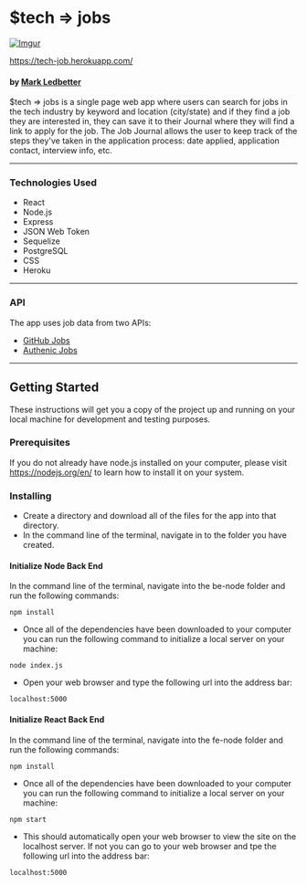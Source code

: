 # $tech => jobs   

[![Imgur](https://i.imgur.com/88xmGhNl.jpg)](https://tech-job.herokuapp.com/)

https://tech-job.herokuapp.com/

#### by [Mark Ledbetter](http://markledbetterdesigns.com/)

$tech => jobs is a single page web app where users can search for jobs in the tech industry by keyword and location (city/state) and if they find a job they are interested in, they can save it to their Journal where they will find a link to apply for the job. The Job Journal allows the user to keep track of the steps they've taken in the application process: date applied, application contact, interview info, etc.  
___
### Technologies Used  

 * React  
 * Node.js  
 * Express  
 * JSON Web Token  
 * Sequelize  
 * PostgreSQL  
 * CSS  
 * Heroku  
___
### API  
The app uses job data from two APIs:
 * [GitHub Jobs](https://jobs.github.com/api)
 * [Authenic Jobs](https://authenticjobs.com/api)
___
## Getting Started
These instructions will get you a copy of the project up and running on your local machine for development and testing purposes.

### Prerequisites
If you do not already have node.js installed on your computer, please visit https://nodejs.org/en/ to learn how to install it on your system.  

### Installing
 * Create a directory and download all of the files for the app into that directory.  
 * In the command line of the terminal, navigate in to the folder you have created.   
#### Initialize Node Back End  
In the command line of the terminal, navigate into the be-node folder and run the following commands:  
```
npm install
```
 * Once all of the dependencies have been downloaded to your computer you can run the following command to initialize a local server on your machine:  
```
node index.js
```
 * Open your web browser and type the following url into the address bar:
```
localhost:5000
```  
#### Initialize React Back End  
In the command line of the terminal, navigate into the fe-node folder and run the following commands:  
```
npm install
```

* Once all of the dependencies have been downloaded to your computer you can run the following command to initialize a local server on your machine:  
 ```
 npm start
 ```
* This should automatically open your web browser to view the site on the localhost server. If not you can go to your web browser and tpe the following url into the address bar:
```
localhost:5000
```
